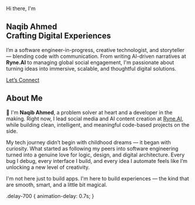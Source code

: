 <section id="hero" class="min-h-screen flex flex-col justify-center items-start bg-gradient-to-br from-[#0f172a] to-[#1e293b] text-white px-8 md:px-24 py-20">
  <p class="text-cyan-400 text-sm md:text-base mb-2 animate-fadeIn delay-100">Hi there, I'm</p>
  <h1 class="text-4xl md:text-6xl font-bold leading-tight animate-slideIn delay-300">
    Naqib Ahmed<br/>
    <span class="text-cyan-400">Crafting Digital Experiences</span>
  </h1>
  <p class="mt-6 text-lg text-gray-300 max-w-xl animate-fadeIn delay-500">
    I’m a software engineer-in-progress, creative technologist, and storyteller — blending code with communication. From writing AI-driven narratives at <strong>Ryne.AI</strong> to managing global social engagement, I'm passionate about turning ideas into immersive, scalable, and thoughtful digital solutions.
  </p>
  <a href="#contact" class="mt-8 px-6 py-3 border border-cyan-400 text-cyan-300 rounded-md hover:bg-cyan-500 hover:text-black transition-all duration-300 animate-fadeIn delay-700">Let’s Connect</a>
</section>

<section id="about" class="bg-[#0f172a] text-white px-8 md:px-24 py-16">
  <h2 class="text-3xl font-semibold mb-6 border-b border-cyan-500 inline-block">About Me</h2>
  <div class="bg-[#1e293b] rounded-xl p-6 md:p-10 text-gray-300 shadow-lg transition-all duration-500 hover:shadow-cyan-700/30 animate-fadeInUp">
    <p class="mb-6">
      👋 I'm <strong>Naqib Ahmed</strong>, a problem solver at heart and a developer in the making.
      Right now, I lead social media and AI content creation at <a href="https://ryne.ai" target="_blank" class="text-cyan-400 hover:underline">Ryne.AI</a>,
      while building clean, intelligent, and meaningful code-based projects on the side.
    </p>
    <p class="mb-6">
      My tech journey didn’t begin with childhood dreams — it began with curiosity. 
      What started as following my peers into software engineering turned into a genuine love for logic, design, and digital architecture. 
      Every bug I debug, every interface I build, and every idea I automate feels like I’m unlocking a new level of creativity.
    </p>
    <p>
      I'm not here just to build apps. I'm here to build experiences — the kind that are smooth, smart, and a little bit magical.
    </p>
  </div>
</section>

.delay-700 { animation-delay: 0.7s; }
